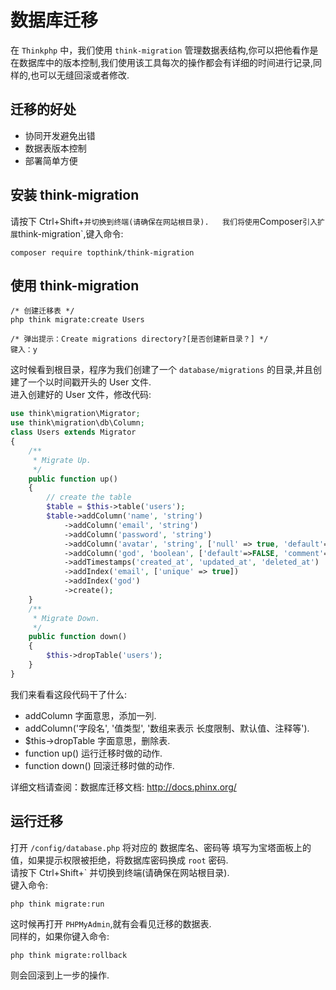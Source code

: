 # 数据库迁移

在 `Thinkphp` 中，我们使用 `think-migration` 管理数据表结构,你可以把他看作是在数据库中的版本控制,我们使用该工具每次的操作都会有详细的时间进行记录,同样的,也可以无缝回滚或者修改.

## 迁移的好处

* 协同开发避免出错
* 数据表版本控制
* 部署简单方便

## 安装 think-migration

请按下 Ctrl+Shift+` 并切换到终端(请确保在网站根目录).  
我们将使用 `Composer` 引入扩展 `think-migration`,键入命令:

~~~~ shell
composer require topthink/think-migration
~~~~

## 使用 think-migration

~~~~ shell
/* 创建迁移表 */
php think migrate:create Users

/* 弹出提示：Create migrations directory?[是否创建新目录？] */
键入：y
~~~~

这时候看到根目录，程序为我们创建了一个 `database/migrations` 的目录,并且创建了一个以时间戳开头的 User 文件.  
进入创建好的 User 文件，修改代码:

~~~~ php
use think\migration\Migrator;
use think\migration\db\Column;
class Users extends Migrator
{
    /**
     * Migrate Up.
     */
    public function up()
    {
        // create the table
        $table = $this->table('users');
        $table->addColumn('name', 'string')
            ->addColumn('email', 'string')
            ->addColumn('password', 'string')
            ->addColumn('avatar', 'string', ['null' => true, 'default'=>NULL, 'comment'=>'用户头像'])
            ->addColumn('god', 'boolean', ['default'=>FALSE, 'comment'=>'管理员'])
            ->addTimestamps('created_at', 'updated_at', 'deleted_at')
            ->addIndex('email', ['unique' => true])
            ->addIndex('god')
            ->create();
    }
    /**
     * Migrate Down.
     */
    public function down()
    {
        $this->dropTable('users');
    }
}
~~~~

我们来看看这段代码干了什么:

* addColumn 字面意思，添加一列.
* addColumn('字段名', '值类型', '数组来表示 长度限制、默认值、注释等').
* $this->dropTable 字面意思，删除表.
* function up() 运行迁移时做的动作.
* function down() 回滚迁移时做的动作.

详细文档请查阅：数据库迁移文档: http://docs.phinx.org/

## 运行迁移

打开 `/config/database.php` 将对应的 数据库名、密码等 填写为宝塔面板上的值，如果提示权限被拒绝，将数据库密码换成 `root` 密码.  
请按下 Ctrl+Shift+` 并切换到终端(请确保在网站根目录).  
键入命令:

~~~~ shell
php think migrate:run
~~~~

这时候再打开 `PHPMyAdmin`,就有会看见迁移的数据表.  
同样的，如果你键入命令:

~~~~ shell
php think migrate:rollback
~~~~

则会回滚到上一步的操作.